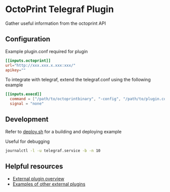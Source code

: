 # OctoPrint Telegraf Plugin

Gather useful information from the octoprint API

## Configuration

Example plugin.conf required for plugin

```toml
[[inputs.octoprint]]
url="http://xxx.xxx.x.xxx:xxx/"
apikey=""
```

To integrate with telegraf, extend the telegraf.conf using the following example

```toml
[[inputs.execd]]
  command = ["/path/to/octoprintbinary", "-config", "/path/to/plugin.conf"]
  signal = "none"
```

## Development

Refer to [deploy.sh](deploy.sh) for a building and deploying example

Useful for debugging

```bash
journalctl -l -u telegraf.service -b -n 10
```

## Helpful resources

* [External plugin overview](https://github.com/influxdata/telegraf/blob/master/plugins/common/shim/README.md)
* [Examples of other external plugins](https://github.com/influxdata/telegraf/blob/master/EXTERNAL_PLUGINS.md)
